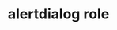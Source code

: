 ---
{
  "title": "alertdialog role",
  "description": "A type of dialog that contains an alert message, where initial focus goes to an element within the dialog. See related alert and dialog.",
  "category": "aria",
  "keywords": [
    "alertdialog role"
  ],
  "last_test_date": "2019-01-06",
  "test_results_url": "https://a11ysupport.io/tech/aria/alertdialog_role",
  "test_url": "https://a11ysupport.io/tech/aria/alertdialog_role",
  "notes_by_num": {
    "1": "ARIA alertdialog role must use document mode: An element in the dialog had to receive focus before the contents of the dialog would be read by NVDA."
  },
  "stats": {
    "jaws": {
      "chrome": {
        "74": "y"
      },
      "ie": {
        "11.253": "y"
      },
      "firefox": {
        "66": "y"
      }
    },
    "narrator": {
      "edge": {
        "44.17763": "y"
      }
    },
    "nvda": {
      "chrome": {
        "74": "y"
      },
      "firefox": {
        "64.0.2": "y #1"
      }
    },
    "orca": {
      "firefox": {
        "69": "y"
      }
    },
    "talkback": {
      "and_chr": {
        "67": "y"
      }
    },
    "vo_ios": {
      "ios_saf": {
        "12.1.2": "y"
      }
    },
    "vo_macos": {
      "safari": {
        "12.0.2": "y"
      }
    }
  },
  "links": {
    "ARIA spec for alertdialog": "https://www.w3.org/TR/wai-aria-1.1/#alertdialog"
  }
}
---
